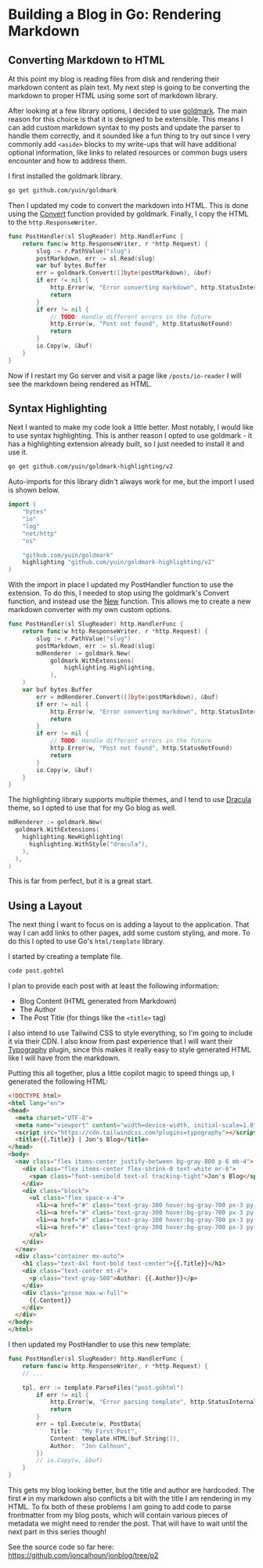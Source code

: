 # Building a Blog in Go: Rendering Markdown

## Converting Markdown to HTML

At this point my blog is reading files from disk and rendering their markdown content as plain text. My next step is going to be converting the markdown to proper HTML using some sort of markdown library.

After looking at a few library options, I decided to use [goldmark](https://github.com/yuin/goldmark). The main reason for this choice is that it is designed to be extensible. This means I can add custom markdown syntax to my posts and update the parser to handle them correctly, and it sounded like a fun thing to try out since I very commonly add `<aside>` blocks to my write-ups that will have additional optional information, like links to related resources or common bugs users encounter and how to address them.

I first installed the goldmark library.

```bash
go get github.com/yuin/goldmark
```

Then I updated my code to convert the markdown into HTML. This is done using the [Convert](https://pkg.go.dev/github.com/yuin/goldmark#Convert) function provided by goldmark. Finally, I copy the HTML to the `http.ResponseWriter`.

```go
func PostHandler(sl SlugReader) http.HandlerFunc {
	return func(w http.ResponseWriter, r *http.Request) {
		slug := r.PathValue("slug")
		postMarkdown, err := sl.Read(slug)
		var buf bytes.Buffer
		err = goldmark.Convert([]byte(postMarkdown), &buf)
		if err != nil {
			http.Error(w, "Error converting markdown", http.StatusInternalServerError)
			return
		}
		if err != nil {
			// TODO: Handle different errors in the future
			http.Error(w, "Post not found", http.StatusNotFound)
			return
		}
		io.Copy(w, &buf)
	}
}
```

Now if I restart my Go server and visit a page like `/posts/io-reader` I will see the markdown being rendered as HTML.

## Syntax Highlighting

Next I wanted to make my code look a little better. Most notably, I would like to use syntax highlighting. This is anther reason I opted to use goldmark - it has a highlighting extension already built, so I just needed to install it and use it.

```bash
go get github.com/yuin/goldmark-highlighting/v2
```

Auto-imports for this library didn't always work for me, but the import I used is shown below.

```go
import (
	"bytes"
	"io"
	"log"
	"net/http"
	"os"

	"github.com/yuin/goldmark"
	highlighting "github.com/yuin/goldmark-highlighting/v2"
)
```

With the import in place I updated my PostHandler function to use the extension. To do this, I needed to stop using the goldmark's Convert function, and instead use the [New](https://pkg.go.dev/github.com/yuin/goldmark#New) function. This allows me to create a new markdown converter with my own custom options.

```go
func PostHandler(sl SlugReader) http.HandlerFunc {
	return func(w http.ResponseWriter, r *http.Request) {
		slug := r.PathValue("slug")
		postMarkdown, err := sl.Read(slug)
		mdRenderer := goldmark.New(
			goldmark.WithExtensions(
				highlighting.Highlighting,
			),
    )
    var buf bytes.Buffer
		err = mdRenderer.Convert([]byte(postMarkdown), &buf)
		if err != nil {
			http.Error(w, "Error converting markdown", http.StatusInternalServerError)
			return
		}
		if err != nil {
			// TODO: Handle different errors in the future
			http.Error(w, "Post not found", http.StatusNotFound)
			return
		}
		io.Copy(w, &buf)
	}
}
```

The highlighting library supports multiple themes, and I tend to use [Dracula](https://draculatheme.com/) theme, so I opted to use that for my Go blog as well.

```go
mdRenderer := goldmark.New(
  goldmark.WithExtensions(
    highlighting.NewHighlighting(
      highlighting.WithStyle("dracula"),
    ),
  ),
)
```

This is far from perfect, but it is a great start.

## Using a Layout

The next thing I want to focus on is adding a layout to the application. That way I can add links to other pages, add some custom styling, and more. To do this I opted to use Go's `html/template` library.

I started by creating a template file.

```bash
code post.gohtml
```

I plan to provide each post with at least the following information:

- Blog Content (HTML generated from Markdown)
- The Author
- The Post Title (for things like the `<title>` tag)

I also intend to use Tailwind CSS to style everything, so I'm going to include it via their CDN. I also know from past experience that I will want their [Typography](https://github.com/tailwindlabs/tailwindcss-typography) plugin, since this makes it really easy to style generated HTML like I will have from the markdown.

Putting this all together, plus a little copilot magic to speed things up, I generated the following HTML:

```html
<!DOCTYPE html>
<html lang="en">
<head>
  <meta charset="UTF-8">
  <meta name="viewport" content="width=device-width, initial-scale=1.0">
  <script src="https://cdn.tailwindcss.com?plugins=typography"></script>
  <title>{{.Title}} | Jon's Blog</title>
</head>
<body>
  <nav class="flex items-center justify-between bg-gray-800 p-6 mb-4">
    <div class="flex items-center flex-shrink-0 text-white mr-6">
      <span class="font-semibold text-xl tracking-tight">Jon's Blog</span>
    </div>
    <div class="block">
      <ul class="flex space-x-4">
        <li><a href="#" class="text-gray-300 hover:bg-gray-700 px-3 py-2 rounded">Home</a></li>
        <li><a href="#" class="text-gray-300 hover:bg-gray-700 px-3 py-2 rounded">About</a></li>
        <li><a href="#" class="text-gray-300 hover:bg-gray-700 px-3 py-2 rounded">Blog</a></li>
        <li><a href="#" class="text-gray-300 hover:bg-gray-700 px-3 py-2 rounded">Contact</a></li>
      </ul>
    </div>
  </nav>
  <div class="container mx-auto">
    <h1 class="text-4xl font-bold text-center">{{.Title}}</h1>
    <div class="text-center mt-4">
      <p class="text-gray-500">Author: {{.Author}}</p>
    </div>
    <div class="prose max-w-full">
      {{.Content}}
    </div>
  </div>
</body>
</html>
```

I then updated my PostHandler to use this new template:

```go
func PostHandler(sl SlugReader) http.HandlerFunc {
	return func(w http.ResponseWriter, r *http.Request) {
    // ...

    tpl, err := template.ParseFiles("post.gohtml")
		if err != nil {
			http.Error(w, "Error parsing template", http.StatusInternalServerError)
			return
		}
		err = tpl.Execute(w, PostData{
			Title:   "My First Post",
			Content: template.HTML(buf.String()),
			Author:  "Jon Calhoun",
		})
		// io.Copy(w, &buf)
	}
}
```

This gets my blog looking better, but the title and author are hardcoded. The first `#` in my markdown also conflicts a bit with the title I am rendering in my HTML. To fix both of these problems I am going to add code to parse frontmatter from my blog posts, which will contain various pieces of metadata we might need to render the post. That will have to wait until the next part in this series though!

See the source code so far here: <https://github.com/joncalhoun/jonblog/tree/p2>
